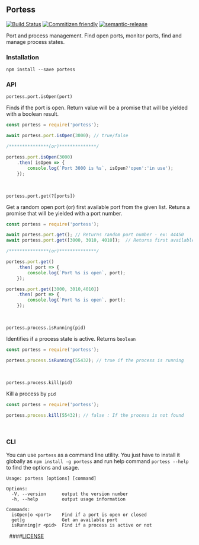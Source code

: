 ## Portess

[![Build Status](https://travis-ci.org/learnbuildrepeat/portess.svg?branch=master)](https://travis-ci.org/learnbuildrepeat/portess) [![Commitizen friendly](https://img.shields.io/badge/commitizen-friendly-brightgreen.svg)](http://commitizen.github.io/cz-cli/) [![semantic-release](https://img.shields.io/badge/%20%20%F0%9F%93%A6%F0%9F%9A%80-semantic--release-e10079.svg)](https://github.com/semantic-release/semantic-release)


Port and process management. Find open ports, monitor ports, find and manage process states.

### Installation
`npm install --save portess`

### API

`portess.port.isOpen(port)`

Finds if the port is open. Return value will be a promise that will be yielded with a boolean result.

```js
const portess = require('portess');

await portess.port.isOpen(3000); // true/false

/***************(or)**************/

portess.port.isOpen(3000)
    .then( isOpen => {
        console.log(`Port 3000 is %s`, isOpen?'open':'in use');
    });

```
<br/>

`portess.port.get(?[ports])`

Get a random open port (or) first available port from the given list. Retuns a promise that will be yielded with a port number.

```js
const portess = require('portess');

await portess.port.get(); // Returns random port number - ex: 44450
await portess.port.get([3000, 3010, 4010]);  // Returns first available port from the given list- ex: 3010 (if 3000 is in use)

/***************(or)**************/

portess.port.get() 
    .then( port => {
        console.log(`Port %s is open`, port);
    });

portess.port.get([3000, 3010,4010]) 
    .then( port => {
        console.log(`Port %s is open`, port);
    });
```
<br/>

`portess.process.isRunning(pid)`

Identifies if a process state is active. Returns `boolean`

```js
const portess = require('portess');

portess.process.isRunning(55432); // true if the process is running
```
<br/>

`portess.process.kill(pid)`

Kill a process by `pid`

```js
const portess = require('portess');

portess.process.kill(55432); // false : If the process is not found
```
<br/>

### CLI
You can use `portess` as a command line utility. You just have to install it globally as `npm install -g portess` and run help command `portess --help` to find the options and usage.

```
Usage: portess [options] [command]

Options:
  -V, --version      output the version number
  -h, --help         output usage information

Commands:
  isOpen|o <port>    Find if a port is open or closed
  get|g              Get an available port
  isRunning|r <pid>  Find if a process is active or not
```
&nbsp;
####[LICENSE](./LICENSE)
